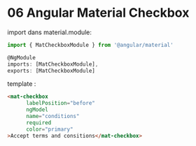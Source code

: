 # 06 Angular Material Checkbox

import dans material.module:

```typescript
import { MatCheckboxModule } from '@angular/material'

@NgModule
imports: [MatCheckboxModule],
exports: [MatCheckboxModule]
```

template :

```html
<mat-checkbox 
      labelPosition="before"
      ngModel
      name="conditions"
      required
      color="primary"
>Accept terms and consitions</mat-checkbox>
```

